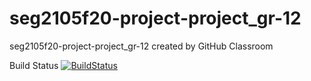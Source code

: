 # seg2105f20-project-project_gr-12
seg2105f20-project-project_gr-12 created by GitHub Classroom

Build Status
[![BuildStatus](https://circleci.com/gh/SEG2105-uottawa/seg2105f20-project-project_gr-12.png?branch=master)](https://circleci.com/gh/SEG2105-uottawa/seg2105f20-project-project_gr-12)
